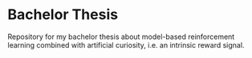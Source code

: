 # Bachelor Thesis

Repository for my bachelor thesis about model-based reinforcement learning combined with artificial curiosity, i.e. an intrinsic reward signal.
